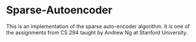 # Sparse-Autoencoder
This is an implementation of the sparse auto-encoder algorithm. It is one of the assignments from CS 294 taught by Andrew Ng at Stanford University.
